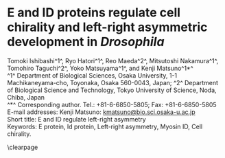 # E and ID proteins regulate cell chirality and left-right asymmetric development in *Drosophila*

Tomoki Ishibashi^1^, Ryo Hatori^1^, Reo Maeda^2^, Mitsutoshi Nakamura^1^, Tomohiro Taguchi^2^, Yoko Matsuyama^1^, and Kenji Matsuno^1\*^  
^1^ Department of Biological Sciences, Osaka University, 1-1 Machikaneyama-cho, Toyonaka, Osaka 560-0043, Japan; ^2^ Department of Biological Science and Technology, Tokyo University of Science, Noda, Chiba, Japan  
^\*^ Corresponding author. Tel.: +81-6-6850-5805; Fax: +81-6-6850-5805  
E-mail addresses: Kenji Matsuno: kmatsuno@bio.sci.osaka-u.ac.jp  
Short title: E and ID regulate left-right asymmetry  
Keywords: E protein, Id protein, Left-right asymmetry, Myosin ID, Cell chirality.

\clearpage


